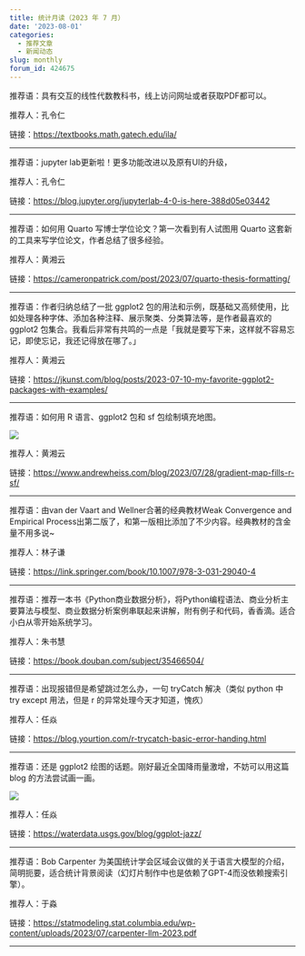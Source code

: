 ```yaml
---
title: 统计月读（2023 年 7 月）
date: '2023-08-01'
categories:
  - 推荐文章
  - 新闻动态
slug: monthly
forum_id: 424675
---
```


推荐语：具有交互的线性代数教科书，线上访问网址或者获取PDF都可以。

推荐人：孔令仁

链接：https://textbooks.math.gatech.edu/ila/

---

推荐语：jupyter lab更新啦！更多功能改进以及原有UI的升级，

推荐人：孔令仁

链接：https://blog.jupyter.org/jupyterlab-4-0-is-here-388d05e03442

---

推荐语：如何用 Quarto 写博士学位论文？第一次看到有人试图用 Quarto 这套新的工具来写学位论文，作者总结了很多经验。

推荐人：黄湘云

链接：https://cameronpatrick.com/post/2023/07/quarto-thesis-formatting/

---

推荐语：作者归纳总结了一批 ggplot2 包的用法和示例，既基础又高频使用，比如处理各种字体、添加各种注释、展示聚类、分类算法等，是作者最喜欢的 ggplot2 包集合。我看后非常有共鸣的一点是「我就是要写下来，这样就不容易忘记，即使忘记，我还记得放在哪了。」

推荐人：黄湘云

链接：https://jkunst.com/blog/posts/2023-07-10-my-favorite-ggplot2-packages-with-examples/

---

推荐语：如何用 R 语言、ggplot2 包和 sf 包绘制填充地图。

![](https://camo.githubusercontent.com/4946309ca4befc4ba9608ac0432ca4c057253bf3754c11f7a5e454116acbb6b6/68747470733a2f2f7777772e616e6472657768656973732e636f6d2f626c6f672f323032332f30372f32382f6772616469656e742d6d61702d66696c6c732d722d73662f696e6465785f66696c65732f6669677572652d68746d6c2f706c6f742d64656e736974792d66616e63792d706f696e74732d312e706e67)

推荐人：黄湘云

链接：https://www.andrewheiss.com/blog/2023/07/28/gradient-map-fills-r-sf/

---

推荐语：由van der Vaart and Wellner合著的经典教材Weak Convergence and Empirical Process出第二版了，和第一版相比添加了不少内容。经典教材的含金量不用多说~

推荐人：林子谦

链接：https://link.springer.com/book/10.1007/978-3-031-29040-4

---

推荐语：推荐一本书《Python商业数据分析》，将Python编程语法、商业分析主要算法与模型、商业数据分析案例串联起来讲解，附有例子和代码，香香滴。适合小白从零开始系统学习。

推荐人：朱书慧

链接：https://book.douban.com/subject/35466504/

---

推荐语：出现报错但是希望跳过怎么办，一句 tryCatch 解决（类似 python 中 try except 用法，但是 r 的异常处理今天才知道，愧疚）

推荐人：任焱

链接：https://blog.yourtion.com/r-trycatch-basic-error-handing.html

---

推荐语：还是 ggplot2 绘图的话题。刚好最近全国降雨量激增，不妨可以用这篇 blog 的方法尝试画一画。

![](https://camo.githubusercontent.com/69ad14e70dd1d10c4c69a5d912ea128235cad5b131268e09a318b21dd0781fc7/68747470733a2f2f7761746572646174612e757367732e676f762f626c6f672f7374617469632f6767706c6f742d657874656e73696f6e732f6578616d706c655f6767696d6167652e706e67)

推荐人：任焱

链接：https://waterdata.usgs.gov/blog/ggplot-jazz/

---

推荐语：Bob Carpenter 为美国统计学会区域会议做的关于语言大模型的介绍，简明扼要，适合统计背景阅读（幻灯片制作中也是依赖了GPT-4而没依赖搜索引擎）。

推荐人：于淼

链接：https://statmodeling.stat.columbia.edu/wp-content/uploads/2023/07/carpenter-llm-2023.pdf

---
